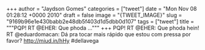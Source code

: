 
+++
author = "Jaydson Gomes"
categories = ["tweet"]
date = "Mon Nov 08 01:28:12 +0000 2010"
draft = false
image = "{TWEET_IMAGE}"
slug = "9169b96e1e430babb2e48db5f403d1d5dbb0d107"
tags = ["tweet"]
title = """PQP! RT @EHER: Que phoda ..."""
+++
PQP! RT @EHER: Que phoda hein! RT @eduardomacan: Dá pra tocar mais rápido que estou com pressa por favor? http://miud.in/hHy #dellavega
